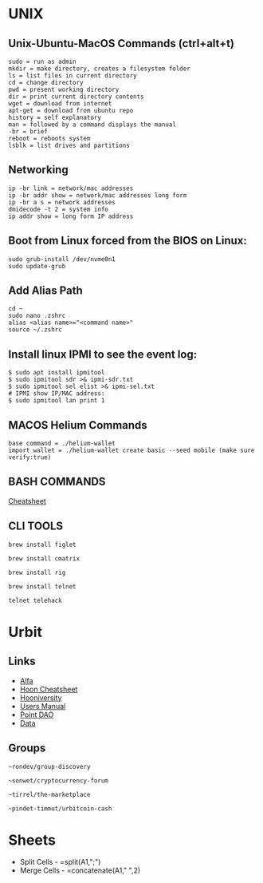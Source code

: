 # UNIX 
## Unix-Ubuntu-MacOS Commands (ctrl+alt+t)
```
sudo = run as admin
mkdir = make directory, creates a filesystem folder
ls = list files in current directory
cd = change directory
pwd = present working directory
dir = print current directory contents
wget = download from internet
apt-get = download from ubuntu repo
history = self explanatory
man = followed by a command displays the manual 
-br = brief
reboot = reboots system
lsblk = list drives and partitions
```
## Networking
```
ip -br link = network/mac addresses
ip -br addr show = network/mac addresses long form
ip -br a s = network addresses
dmidecode -t 2 = system info
ip addr show = long form IP address
```
## Boot from Linux forced from the BIOS on Linux:
```
sudo grub-install /dev/nvme0n1
sudo update-grub
```
## Add Alias Path
```
cd ~
sudo nano .zshrc
alias <alias name>="<command name>"
source ~/.zshrc
```
## Install linux IPMI to see the event log:
```
$ sudo apt install ipmitool
$ sudo ipmitool sdr >& ipmi-sdr.txt
$ sudo ipmitool sel elist >& ipmi-sel.txt
# IPMI show IP/MAC address:
$ sudo ipmitool lan print 1
```
## MACOS Helium Commands
```
base command = ./helium-wallet
import wallet = ./helium-wallet create basic --seed mobile (make sure verify:true)
```
## BASH COMMANDS 
[Cheatsheet](https://devhints.io/bash)
## CLI TOOLS
```
brew install figlet
```
```
brew install cmatrix
```
```
brew install rig
```
```
brew install telnet
```
```
telnet telehack
```

# Urbit
## Links
* [Alfa](https://uqbarnetwork.medium.com/uqbar-and-urbit-a-perfect-pair-29a0e61b36bd)
* [Hoon Cheatsheet](https://blog.urbit.live/urbit-operators-cheatsheet)
* [Hooniversity](https://hooniversity.org)
* [Users Manual](https://urbit.org/using/os/basics)
* [Point DAO](https://pointdao.notion.site/pointdao/Point-DAO-bc8fc478b67a49ac92358a2a40d77d35)
* [Data](https://dune.com/Dallascat/urbit)
## Groups 
```
~rondev/group-discovery
```
```
~sonwet/cryptocurrency-forum
```
```
~tirrel/the-marketplace
```
```
~pindet-timmut/urbitcoin-cash
```

# Sheets 
* Split Cells - =split(A1,";")
* Merge Cells -  =concatenate(A1," ",2)

